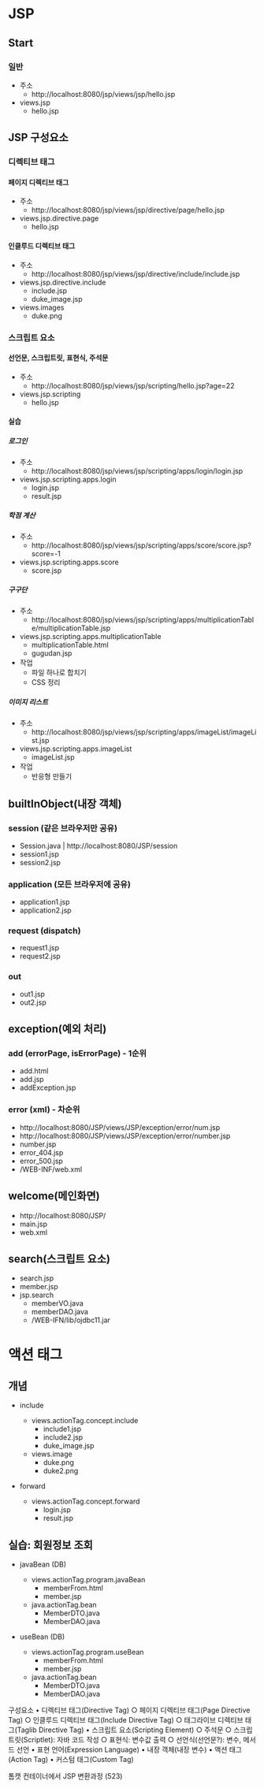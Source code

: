 # JSP
## Start
### 일반
- 주소
	- http://localhost:8080/jsp/views/jsp/hello.jsp
- views.jsp
	- hello.jsp

## JSP 구성요소
### 디렉티브 태그
#### 페이지 디렉티브 태그
- 주소
	- http://localhost:8080/jsp/views/jsp/directive/page/hello.jsp
- views.jsp.directive.page
	- hello.jsp
		
#### 인클루드 디렉티브 태그
- 주소
	- http://localhost:8080/jsp/views/jsp/directive/include/include.jsp
- views.jsp.directive.include
	- include.jsp
	- duke_image.jsp
- views.images
	- duke.png

### 스크립트 요소
#### 선언문, 스크립트릿, 표현식, 주석문
- 주소
	- http://localhost:8080/jsp/views/jsp/scripting/hello.jsp?age=22
- views.jsp.scripting
	- hello.jsp

#### 실습
##### 로그인
- 주소
	- http://localhost:8080/jsp/views/jsp/scripting/apps/login/login.jsp
- views.jsp.scripting.apps.login
	- login.jsp
	- result.jsp
	
##### 학점 계산
- 주소
	- http://localhost:8080/jsp/views/jsp/scripting/apps/score/score.jsp?score=-1
- views.jsp.scripting.apps.score
	- score.jsp
	
##### 구구단
- 주소
	- http://localhost:8080/jsp/views/jsp/scripting/apps/multiplicationTable/multiplicationTable.jsp
- views.jsp.scripting.apps.multiplicationTable
	- multiplicationTable.html
	- gugudan.jsp
- 작업
	- 파일 하나로 합치기
	- CSS 정리
	
##### 이미지 리스트
- 주소
	- http://localhost:8080/jsp/views/jsp/scripting/apps/imageList/imageList.jsp
- views.jsp.scripting.apps.imageList
	- imageList.jsp
- 작업
	- 반응형 만들기

## builtInObject(내장 객체)
###	session (같은 브라우저만 공유)
- Session.java	| http://localhost:8080/JSP/session
- session1.jsp
- session2.jsp

###	application (모든 브라우저에 공유)
- application1.jsp
- application2.jsp
	
###	request (dispatch)
- request1.jsp
- request2.jsp
	
###	out
- out1.jsp
- out2.jsp
		
## exception(예외 처리)
###	add (errorPage, isErrorPage) - 1순위
- add.html
- add.jsp
- addException.jsp

###	error (xml)	- 차순위
- http://localhost:8080/JSP/views/JSP/exception/error/num.jsp
- http://localhost:8080/JSP/views/JSP/exception/error/number.jsp
- number.jsp
- error_404.jsp
- error_500.jsp
- /WEB-INF/web.xml
	
## welcome(메인화면)
- http://localhost:8080/JSP/
- main.jsp
- web.xml

## search(스크립트 요소)
- search.jsp
- member.jsp
- jsp.search
	- memberVO.java
	- memberDAO.java
	- /WEB-IFN/lib/ojdbc11.jar
		
# 액션 태그
## 개념
- include
	- views.actionTag.concept.include
		- include1.jsp
		- include2.jsp
		- duke_image.jsp
	- views.image
		- duke.png
		- duke2.png
	
- forward
	- views.actionTag.concept.forward
		- login.jsp
		- result.jsp

## 실습: 회원정보 조회
- javaBean (DB)
	- views.actionTag.program.javaBean
		- memberFrom.html
		- member.jsp
	- java.actionTag.bean
		- MemberDTO.java
		- MemberDAO.java

- useBean (DB)
	- views.actionTag.program.useBean
		- memberFrom.html
		- member.jsp
	- java.actionTag.bean
		- MemberDTO.java
		- MemberDAO.java











구성요소
	• 디렉티브 태그(Directive Tag)
		○ 페이지 디렉티브 태그(Page Directive Tag)
		○ 인클루드 디렉티브 태그(Include Directive Tag)
		○ 태그라이브 디렉티브 태그(Taglib Directive Tag)
	• 스크립트 요소(Scripting Element)
		○ 주석문
		○ 스크립트릿(Scriptlet): 자바 코드 작성
		○ 표현식: 변수값 출력
		○ 선언식(선언문?): 변수, 메서드 선언
	• 표현 언어(Expression Language)
	• 내장 객체(내장 변수)
	• 액션 태그(Action Tag)
	• 커스텀 태그(Custom Tag)

톰캣 컨테이너에서 JSP 변환과정
(523)